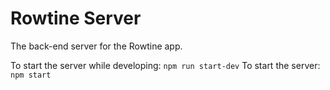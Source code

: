 # Rowtine Server

The back-end server for the Rowtine app.

To start the server while developing: `npm run start-dev`
To start the server: `npm start`
